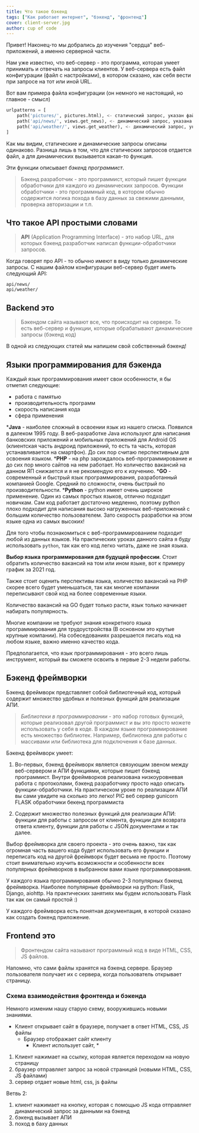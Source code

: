 ```yaml
---
title: Что такое бэкенд
tags: ["Как работает интернет", "бэкенд", "фронтенд"]
cover: client-server.jpg
author: cup of code
---
```


Привет! Наконец-то мы добрались до изучения "сердца" веб-приложений, а именно серверной части.

Нам уже известно, что веб-сервер - это программа, которая умеет принимать и отвечать на запросы клиентов.
У веб-сервера есть файл конфигурации (файл с настройками), в котором сказано, как себя вести при запросе на тот или иной URL.

Вот вам примера файла конфигурации (он немного не настоящий, но главное - смысл)
```python
urlpatterns = [
    path('pictures/', pictures.html), <- статический запрос, указан файл, который надо вернуть
    path('api/news/', views.get_news), <- динамический запрос, указана функция, которую надо вызвать
    path('api/weather/', views.get_weather), <- динамический запрос, указана функция, которую надо вызвать
]
```

Как мы видим, статические и динамические запросы описаны одинаково.
Разница лишь в том, что для статических запросов отдается файл, а для динамических вызывается какая-то функция.

Эти функции описывает *бэкенд программист*.

> Бэкенд разработчик - это программист, который пишет функции обработчики для каждого из динамических запросов.
> Функции обработчики - это программный код, в котором обычно содержится логика похода в базу данных за свежими данными,
> проверка авторизации и т.п.

## Что такое API простыми словами

> **API** (Application Programming Interface) - это набор URL, для которых бэкенд разработчик написал функции-обработчики запросов.

Когда говорят про API - то обычно имеют в виду только динамические запросы.
С нашим файлом конфигурации веб-сервер будет иметь следующий API:

```text
api/news/
api/weather/
```

## Backend это

> Бэкендом сайта называют все, что происходит на сервере. То есть веб-сервер и функции,
> которые обрабатывают динамические запросы (бэкенд код)

В одной из следующих статей мы напишем свой собственный бэкенд!

## Языки программирования для бэкенда

Каждый язык программирования имеет свои особенности, я бы отметил следующие:
* работа с памятью
* производительность программ
* скорость написания кода
* сфера применения

***Java** - наиболее сложный в освоении язык из нашего списка. Появился в далеком 1995 году.
В веб-разработке Java используют для написания банковских приложений и мобильных приложений для
Android OS (клиентская часть андроид приложений, то есть та часть, которая устанавливается на смартфон).
До сих пор считаю перспективным для освоения языком.
***PHP** - на php зарождалось веб-программирование и до сих пор много сайтов на нем работает.
Но количество вакансий на данном ЯП снижается и я не рекомендую его к изучению.
***GO** - современный и быстрый язык программирования, разработанный компанией Google.
Средний по сложности, очень быстрый по производительности.
***Python** - python имеет очень широкое применение. Один из самых простых языков, отлично подходит новичкам.
Сам код работает достаточно медленно, поэтому python плохо подходит для написания
высоко нагруженных веб-приложений с большим количество пользователем.
Зато скорость разработки на этом языке одна из самых высоких!

Для того чтобы познакомиться с веб-программированием подходит любой из данных языков.
На практических уроках данного сайта я буду использовать `python`,
так как его код легко читать, даже не зная языка.

**Выбор языка программирования для будущей профессии**. Стоит обратить количество вакансий на том или ином языке,
вот к примеру график за 2021 год.

Также стоит оценить перспективы языка, количество вакансий на PHP скорее всего будет уменьшаться,
так как многие компании переписывают свой код на более современные языки.

Количество вакансий на GO будет только расти, язык только начинает набирать популярность.

Многие компании не требуют знания конкретного языка программирования для трудоустройства (В основном это крутые крупные компании).
На собеседованиях разрешается писать код на любом языке, важно именно качество кода.

Предполагается, что язык программирования - это всего лишь инструмент, который вы сможете освоить в первые 2-3 недели работы.

## Бэкенд фреймворки
Бэкенд фреймворк представляет собой библиотечный код, который содержит множество удобных и полезных функций для реализации АПИ.
> *Библиотеки в программировании* - это набор готовых функций, которые реализовал другой программист и вы это просто можете использовать у себя в коде.
> В каждом языке программирование есть множество библиотек.
> Например, библиотека для работы с массивами или библиотека для подключения к базе данных.

Бэкенд фреймворк умеет:
1. Во-первых, бэкенд фреймворк является связующим звеном между веб-сервером и АПИ функциями, которые пишет бэкенд программист.
Внутри фреймворков реализована низкоуровневая работа с протоколами, бэкенд разработчику просто надо описать функции-обработчики.
На практическом уроке по реализации АПИ вы сами увидите на сколько это легко!
PIC веб сервер gunicorn FLASK обработчики бекенд программиста

2. Содержит множество полезных функций для реализации АПИ: функции для работы с запросом от клиента, функции для возврата ответа клиенту, функции для работы с JSON документами и так далее.

Выбор фреймворка для своего проекта - это очень важно,
так как огромная часть вашего кода будет использовать его функции и переписать код на другой фреймворк будет весьма не просто.
Поэтому стоит внимательно изучить возможности и особенности всех популярных фреймворков в выбранном вами языке программирования.

У каждого языка программирования обычно 2-3 популярных бэкенд фреймворка.
Наиболее популярные фреймворки на python: Flask, Django, aiohttp.
На практических занятиях мы будем использовать Flask так как он самый простой :)

У каждого фреймворка есть понятная документация, в которой сказано как создать бэкенд приложение.

## Frontend это
> Фронтендом сайта называют программный код в виде HTML, CSS, JS файлов.

Напомню, что сами файлы хранятся на бэкенд сервере.
Браузер пользователя получает их с сервера, когда пользователь открывает страницу.

### Схема взаимодействия фронтенда и бэкенда
Немного изменим нашу старую схему, вооружившись новыми знаниями.

* Клиент открывает сайт в браузере, получает в ответ HTML, CSS, JS файлы
  * Браузер отображает сайт клиенту
      * Клиент использует сайт,
         *
1. Клиент нажимает на ссылку, которая является переходом на новую страницу
2. браузер отправляет запрос за новой страницей (новыми HTML, CSS, JS файлами)
3. сервер отдает новые html, css, js файлы

Ветвь 2:
1. клиент нажимает на кнопку, которая с помощью JS кода отправляет динамический запрос за данными на бэкенд
2. бэкенд вызывает АПИ
3. поход в баху данных
